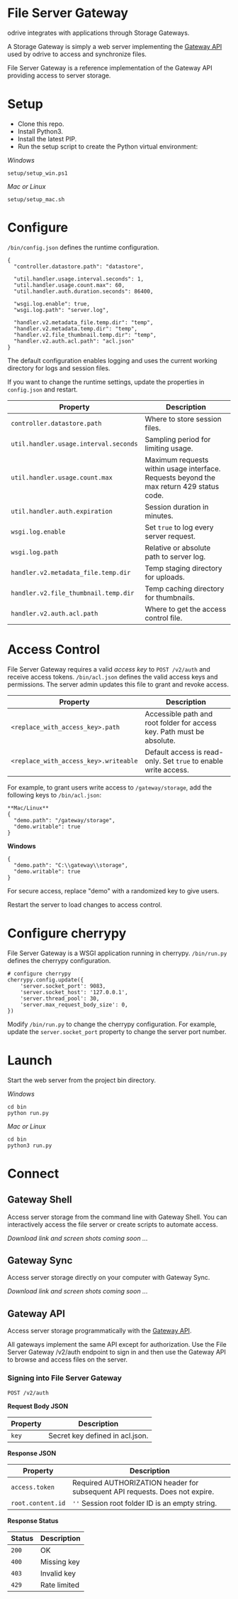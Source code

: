 # File Server Gateway
odrive integrates with applications through Storage Gateways.

A Storage Gateway is simply a web server implementing the [Gateway API](https://github.com/odrive/gateway-api) used by odrive to access and synchronize files.

File Server Gateway is a reference implementation of the Gateway API providing access to server storage.

# Setup

- Clone this repo.
- Install Python3.
- Install the latest PIP.
- Run the setup script to create the Python virtual environment:

*Windows*
```
setup/setup_win.ps1
```

*Mac or Linux*
```
setup/setup_mac.sh
```

# Configure
`/bin/config.json` defines the runtime configuration.
```
{
  "controller.datastore.path": "datastore",

  "util.handler.usage.interval.seconds": 1,
  "util.handler.usage.count.max": 60,
  "util.handler.auth.duration.seconds": 86400,

  "wsgi.log.enable": true,
  "wsgi.log.path": "server.log",

  "handler.v2.metadata_file.temp.dir": "temp",
  "handler.v2.metadata.temp.dir": "temp",
  "handler.v2.file_thumbnail.temp.dir": "temp",
  "handler.v2.auth.acl.path": "acl.json"
}
```

The default configuration enables logging and uses the current working directory for logs and session files. 

If you want to change the runtime settings, update the properties in `config.json` and restart.

Property | Description
---|---
`controller.datastore.path` | Where to store session files.
`util.handler.usage.interval.seconds` | Sampling period for limiting usage.
`util.handler.usage.count.max` | Maximum requests within usage interface. Requests beyond the max return 429 status code.
`util.handler.auth.expiration` | Session duration in minutes.  
`wsgi.log.enable` | Set `true` to log every server request.
`wsgi.log.path` | Relative or absolute path to server log.
`handler.v2.metadata_file.temp.dir`| Temp staging directory for uploads.
`handler.v2.file_thumbnail.temp.dir`| Temp caching directory for thumbnails.
`handler.v2.auth.acl.path` | Where to get the access control file.

# Access Control
File Server Gateway requires a valid *access key* to `POST /v2/auth` and receive access tokens. 
`/bin/acl.json` defines the valid access keys and permissions. The server admin updates this file to grant and revoke access.

Property | Description
---|---
`<replace_with_access_key>.path` | Accessible path and root folder for access key. Path must be absolute.
`<replace_with_access_key>.writeable` | Default access is read-only. Set `true` to enable write access.

For example, to grant users write access to `/gateway/storage`, add the following keys to `/bin/acl.json`:

```
**Mac/Linux**
{
  "demo.path": "/gateway/storage",
  "demo.writable": true
}
```
**Windows**
```
{
  "demo.path": "C:\\gateway\\storage",
  "demo.writable": true
}
```

For secure access, replace "demo" with a randomized key to give users.

Restart the server to load changes to access control.

# Configure cherrypy

File Server Gateway is a WSGI application running in cherrypy. `/bin/run.py` defines the cherrypy configuration.

```
# configure cherrypy
cherrypy.config.update({
    'server.socket_port': 9083,
    'server.socket_host': '127.0.0.1',
    'server.thread_pool': 30,
    'server.max_request_body_size': 0,
})
```

Modify `/bin/run.py` to change the cherrypy configuration. For example, update the `server.socket_port` property to change the server port number.


# Launch

Start the web server from the project bin directory.

*Windows*
```
cd bin
python run.py
```

*Mac or Linux*
```
cd bin
python3 run.py
```


# Connect

## Gateway Shell

Access server storage from the command line with Gateway Shell. 
You can interactively access the file server or create scripts to automate access. 

*Download link and screen shots coming soon ...*

## Gateway Sync

Access server storage directly on your computer with Gateway Sync.

*Download link and screen shots coming soon ...*

## Gateway API

Access server storage programmatically with the [Gateway API](https://github.com/odrive/gateway-api). 

All gateways implement the same API except for authorization. Use the File Server Gateway /v2/auth endpoint to sign in and then use the Gateway API to browse and access files on the server.

### Signing into File Server Gateway
```
POST /v2/auth
```
**Request Body JSON**

Property | Description
---------|-------------
`key` | Secret key defined in acl.json.

**Response JSON**

Property | Description
---------|------------
`access.token` | Required AUTHORIZATION header for subsequent API requests. Does not expire.
`root.content.id` | `''` Session root folder ID is an empty string.

**Response Status**

Status | Description
-------|------------
`200` | OK
`400` | Missing key
`403` | Invalid key
`429` | Rate limited
